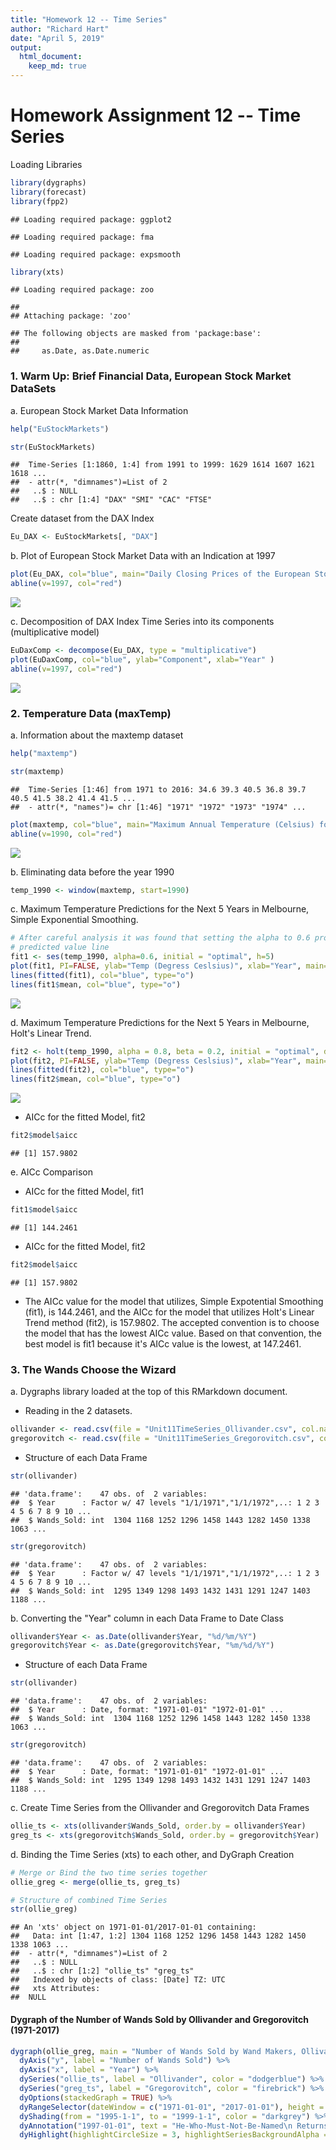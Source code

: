 ```yaml
---
title: "Homework 12 -- Time Series"
author: "Richard Hart"
date: "April 5, 2019"
output: 
  html_document:
    keep_md: true
---
```


# Homework Assignment 12 -- Time Series

Loading Libraries

```r
library(dygraphs)
library(forecast)
library(fpp2)
```

```
## Loading required package: ggplot2
```

```
## Loading required package: fma
```

```
## Loading required package: expsmooth
```

```r
library(xts)
```

```
## Loading required package: zoo
```

```
## 
## Attaching package: 'zoo'
```

```
## The following objects are masked from 'package:base':
## 
##     as.Date, as.Date.numeric
```

### 1. Warm Up: Brief Financial Data, European Stock Market DataSets

a. European Stock Market Data Information

```r
help("EuStockMarkets")
```


```r
str(EuStockMarkets)
```

```
##  Time-Series [1:1860, 1:4] from 1991 to 1999: 1629 1614 1607 1621 1618 ...
##  - attr(*, "dimnames")=List of 2
##   ..$ : NULL
##   ..$ : chr [1:4] "DAX" "SMI" "CAC" "FTSE"
```

Create dataset from the DAX Index

```r
Eu_DAX <- EuStockMarkets[, "DAX"]
```

b. Plot of European Stock Market Data with an Indication at 1997

```r
plot(Eu_DAX, col="blue", main="Daily Closing Prices of the European Stock Index, DAX (1991-1998)", ylab="European Stock Market Index DAX", xlab="Year")
abline(v=1997, col="red")
```

![](HartRichard_DS6306_HW12_files/figure-html/unnamed-chunk-5-1.png)<!-- -->

c. Decomposition of DAX Index Time Series into its components (multiplicative model)

```r
EuDaxComp <- decompose(Eu_DAX, type = "multiplicative")
plot(EuDaxComp, col="blue", ylab="Component", xlab="Year" )
abline(v=1997, col="red")
```

![](HartRichard_DS6306_HW12_files/figure-html/unnamed-chunk-6-1.png)<!-- -->


### 2. Temperature Data (maxTemp)

a. Information about the maxtemp dataset

```r
help("maxtemp")
```


```r
str(maxtemp)
```

```
##  Time-Series [1:46] from 1971 to 2016: 34.6 39.3 40.5 36.8 39.7 40.5 41.5 38.2 41.4 41.5 ...
##  - attr(*, "names")= chr [1:46] "1971" "1972" "1973" "1974" ...
```

```r
plot(maxtemp, col="blue", main="Maximum Annual Temperature (Celsius) for Moorabbin Airport, 1971-2016", xlab="Year", ylab="Temp (Degress Ceslsius)")
abline(v=1990, col="red")
```

![](HartRichard_DS6306_HW12_files/figure-html/unnamed-chunk-8-1.png)<!-- -->


b. Eliminating data before the year 1990

```r
temp_1990 <- window(maxtemp, start=1990)
```

c. Maximum Temperature Predictions for the Next 5 Years in Melbourne, Simple Exponential Smoothing.  

```r
# After careful analysis it was found that setting the alpha to 0.6 produced the best 
# predicted value line
fit1 <- ses(temp_1990, alpha=0.6, initial = "optimal", h=5)
plot(fit1, PI=FALSE, ylab="Temp (Degress Ceslsius)", xlab="Year", main="Max Annual Temperature Predictions at Moorabbin, 1990-2021", fcol = "white", type = "o")
lines(fitted(fit1), col="blue", type="o")
lines(fit1$mean, col="blue", type="o")
```

![](HartRichard_DS6306_HW12_files/figure-html/unnamed-chunk-10-1.png)<!-- -->

d. Maximum Temperature Predictions for the Next 5 Years in Melbourne, Holt's Linear Trend.

```r
fit2 <- holt(temp_1990, alpha = 0.8, beta = 0.2, initial = "optimal", damped = TRUE, h = 5)
plot(fit2, PI=FALSE, ylab="Temp (Degress Ceslsius)", xlab="Year", main="Max Annual Temperature Predictions at Moorabbin, 1990-2021 (Holt)", fcol = "white", type = "o")
lines(fitted(fit2), col="blue", type="o")
lines(fit2$mean, col="blue", type="o")
```

![](HartRichard_DS6306_HW12_files/figure-html/unnamed-chunk-11-1.png)<!-- -->

 * AICc for the fitted Model, fit2

```r
fit2$model$aicc
```

```
## [1] 157.9802
```

e. AICc Comparison
 * AICc for the fitted Model, fit1

```r
fit1$model$aicc
```

```
## [1] 144.2461
```

 * AICc for the fitted Model, fit2

```r
fit2$model$aicc
```

```
## [1] 157.9802
```

 * The AICc value for the model that utilizes, Simple Expotential Smoothing (fit1), is 144.2461, and the AICc for the model that utilizes Holt's Linear Trend method (fit2), is 157.9802. The accepted convention is to choose the model that has the lowest AICc value. Based on that convention, the best model is fit1 because it's AICc value is the lowest, at 147.2461.
 
### 3.	The Wands Choose the Wizard 
a. Dygraphs library loaded at the top of this RMarkdown document.
 * Reading in the 2 datasets.

```r
ollivander <- read.csv(file = "Unit11TimeSeries_Ollivander.csv", col.names = c("Year", "Wands_Sold"))
gregorovitch <- read.csv(file = "Unit11TimeSeries_Gregorovitch.csv", col.names = c("Year", "Wands_Sold"))
```

* Structure of each Data Frame

```r
str(ollivander)
```

```
## 'data.frame':	47 obs. of  2 variables:
##  $ Year      : Factor w/ 47 levels "1/1/1971","1/1/1972",..: 1 2 3 4 5 6 7 8 9 10 ...
##  $ Wands_Sold: int  1304 1168 1252 1296 1458 1443 1282 1450 1338 1063 ...
```

```r
str(gregorovitch)
```

```
## 'data.frame':	47 obs. of  2 variables:
##  $ Year      : Factor w/ 47 levels "1/1/1971","1/1/1972",..: 1 2 3 4 5 6 7 8 9 10 ...
##  $ Wands_Sold: int  1295 1349 1298 1493 1432 1431 1291 1247 1403 1188 ...
```

b. Converting the "Year" column in each Data Frame to Date Class

```r
ollivander$Year <- as.Date(ollivander$Year, "%d/%m/%Y")
gregorovitch$Year <- as.Date(gregorovitch$Year, "%m/%d/%Y")
```

* Structure of each Data Frame

```r
str(ollivander)
```

```
## 'data.frame':	47 obs. of  2 variables:
##  $ Year      : Date, format: "1971-01-01" "1972-01-01" ...
##  $ Wands_Sold: int  1304 1168 1252 1296 1458 1443 1282 1450 1338 1063 ...
```

```r
str(gregorovitch)
```

```
## 'data.frame':	47 obs. of  2 variables:
##  $ Year      : Date, format: "1971-01-01" "1972-01-01" ...
##  $ Wands_Sold: int  1295 1349 1298 1493 1432 1431 1291 1247 1403 1188 ...
```

c. Create Time Series from the Ollivander and Gregorovitch Data Frames

```r
ollie_ts <- xts(ollivander$Wands_Sold, order.by = ollivander$Year)
greg_ts <- xts(gregorovitch$Wands_Sold, order.by = gregorovitch$Year)
```

d. Binding the Time Series (xts) to each other, and DyGraph Creation

```r
# Merge or Bind the two time series together
ollie_greg <- merge(ollie_ts, greg_ts)

# Structure of combined Time Series
str(ollie_greg)
```

```
## An 'xts' object on 1971-01-01/2017-01-01 containing:
##   Data: int [1:47, 1:2] 1304 1168 1252 1296 1458 1443 1282 1450 1338 1063 ...
##  - attr(*, "dimnames")=List of 2
##   ..$ : NULL
##   ..$ : chr [1:2] "ollie_ts" "greg_ts"
##   Indexed by objects of class: [Date] TZ: UTC
##   xts Attributes:  
##  NULL
```

#### Dygraph of the Number of Wands Sold by Ollivander and Gregorovitch (1971-2017)

```r
dygraph(ollie_greg, main = "Number of Wands Sold by Wand Makers, Ollivander and Gregorovitch (1971-2017)") %>% 
  dyAxis("y", label = "Number of Wands Sold") %>% 
  dyAxis("x", label = "Year") %>% 
  dySeries("ollie_ts", label = "Ollivander", color = "dodgerblue") %>% 
  dySeries("greg_ts", label = "Gregorovitch", color = "firebrick") %>% 
  dyOptions(stackedGraph = TRUE) %>% 
  dyRangeSelector(dateWindow = c("1971-01-01", "2017-01-01"), height = 40) %>% 
  dyShading(from = "1995-1-1", to = "1999-1-1", color = "darkgrey") %>% 
  dyAnnotation("1997-01-01", text = "He-Who-Must-Not-Be-Named\n Returns", width = 200, height = 32, attachAtBottom = TRUE) %>% 
  dyHighlight(highlightCircleSize = 3, highlightSeriesBackgroundAlpha = 0.3, hideOnMouseOut = TRUE, highlightSeriesOpts = list(strokeWidth=2))
```
